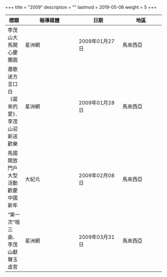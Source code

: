 +++
title = "2009"
description = ""
lastmod = 2019-05-06
weight = 5
+++

<style>
table th:nth-of-type(2) {
	width: 200px;
}
table th:nth-of-type(3), th:nth-of-type(4) {
	width: 150px;
}
</style>

標題  | 報導媒體  | 日期 | 地區
--------------|-------|------|------ 
李茂山大馬開心慶團圓   | 星洲網 | 2009年01月27日 |  馬來西亞
邀歌迷方言口白《遲來的愛》．李茂山迎新送歡樂   | 星洲網 | 2009年01月28日 |  馬來西亞
馬國開放門戶大型活動 歡慶中國新年   | 大紀元 | 2009年02月08日 |  馬來西亞
“第一次”唱三曲．李茂山獻聲玉虛宮   | 星洲網 | 2009年03月31日 |  馬來西亞